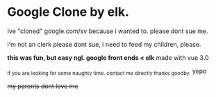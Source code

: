 # Google Clone by elk.

Ive "cloned" google.com/sv because i wanted to. please dont sue me.

i'm not an clerk please dont sue, i need to feed my children, please.

**this was fun, but easy ngl. google front ends < elk**
made with vue 3.0

<sub>if you are looking for some naughty time. contact me directly thanks goodby.</sub> yepo

~~my parents dont love me~~
